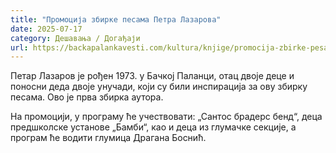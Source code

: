 ```yaml
---
title: "Промоција збирке песама Петра Лазарова"
date: 2025-07-17
category: Дешавања / Догађаји
url: https://backapalankavesti.com/kultura/knjige/promocija-zbirke-pesama-petra-lazarova/
---
```


Петар Лазаров је рођен 1973. у Бачкој Паланци, отац двоје деце и поносни деда двоје унучади, који су били инспирација за ову збирку песама. Ово је прва збирка аутора.

На промоцији, у програму ће учествовати: „Сантос брадерс бенд“, деца предшколске установе „Бамби“, као и деца из глумачке секције, а програм ће водити глумица Драгана Боснић.
